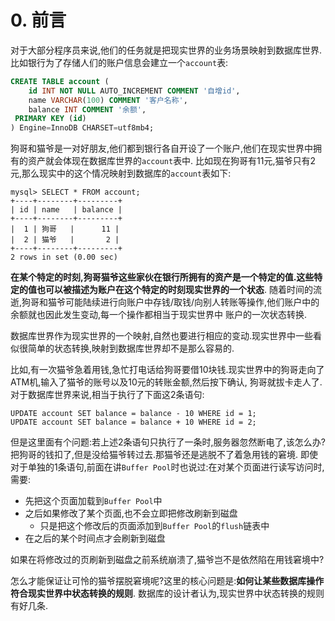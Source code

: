 # 0. 前言

对于大部分程序员来说,他们的任务就是把现实世界的业务场景映射到数据库世界.比如银行为了存储人们的账户信息会建立一个`account`表:

```sql
CREATE TABLE account (
    id INT NOT NULL AUTO_INCREMENT COMMENT '自增id',
    name VARCHAR(100) COMMENT '客户名称',
    balance INT COMMENT '余额',
 PRIMARY KEY (id)
) Engine=InnoDB CHARSET=utf8mb4;
```

狗哥和猫爷是一对好朋友,他们都到银行各自开设了一个账户,他们在现实世界中拥有的资产就会体现在数据库世界的`account`表中.
比如现在狗哥有11元,猫爷只有2元,那么现实中的这个情况映射到数据库的`account`表如下:

```
mysql> SELECT * FROM account;
+----+--------+---------+
| id | name   | balance |
+----+--------+---------+
|  1 | 狗哥   |      11 |
|  2 | 猫爷   |       2 |
+----+--------+---------+
2 rows in set (0.00 sec)
```

**在某个特定的时刻,狗哥猫爷这些家伙在银行所拥有的资产是一个特定的值.这些特定的值也可以被描述为账户在这个特定的时刻现实世界的一个状态**.
随着时间的流逝,狗哥和猫爷可能陆续进行向账户中存钱/取钱/向别人转账等操作,他们账户中的余额就也因此发生变动,每一个操作都相当于现实世界中
账户的一次状态转换.

数据库世界作为现实世界的一个映射,自然也要进行相应的变动.现实世界中一些看似很简单的状态转换,映射到数据库世界却不是那么容易的.

比如,有一次猫爷急着用钱,急忙打电话给狗哥要借10块钱.现实世界中的狗哥走向了ATM机,输入了猫爷的账号以及10元的转账金额,然后按下确认,
狗哥就拔卡走人了.对于数据库世界来说,相当于执行了下面这2条语句:

```
UPDATE account SET balance = balance - 10 WHERE id = 1;
UPDATE account SET balance = balance + 10 WHERE id = 2;
```

但是这里面有个问题:若上述2条语句只执行了一条时,服务器忽然断电了,该怎么办?把狗哥的钱扣了,但是没给猫爷转过去.那猫爷还是逃脱不了着急用钱的窘境.
即使对于单独的1条语句,前面在讲`Buffer Pool`时也说过:在对某个页面进行读写访问时,需要:

- 先把这个页面加载到`Buffer Pool`中
- 之后如果修改了某个页面,也不会立即把修改刷新到磁盘
  - 只是把这个修改后的页面添加到`Buffer Pool`的`flush`链表中
- 在之后的某个时间点才会刷新到磁盘

如果在将修改过的页刷新到磁盘之前系统崩溃了,猫爷岂不是依然陷在用钱窘境中?

怎么才能保证让可怜的猫爷摆脱窘境呢?这里的核心问题是:**如何让某些数据库操作符合现实世界中状态转换的规则**.
数据库的设计者认为,现实世界中状态转换的规则有好几条.
